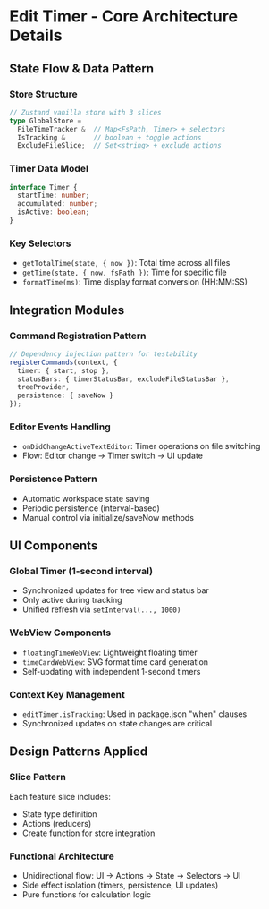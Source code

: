 # Edit Timer - Core Architecture Details

## State Flow & Data Pattern

### Store Structure
```typescript
// Zustand vanilla store with 3 slices
type GlobalStore = 
  FileTimeTracker &  // Map<FsPath, Timer> + selectors
  IsTracking &       // boolean + toggle actions
  ExcludeFileSlice;  // Set<string> + exclude actions
```

### Timer Data Model
```typescript
interface Timer {
  startTime: number;
  accumulated: number;
  isActive: boolean;
}
```

### Key Selectors
- `getTotalTime(state, { now })`: Total time across all files
- `getTime(state, { now, fsPath })`: Time for specific file
- `formatTime(ms)`: Time display format conversion (HH:MM:SS)

## Integration Modules

### Command Registration Pattern
```typescript
// Dependency injection pattern for testability
registerCommands(context, {
  timer: { start, stop },
  statusBars: { timerStatusBar, excludeFileStatusBar },
  treeProvider,
  persistence: { saveNow }
});
```

### Editor Events Handling
- `onDidChangeActiveTextEditor`: Timer operations on file switching
- Flow: Editor change → Timer switch → UI update

### Persistence Pattern
- Automatic workspace state saving
- Periodic persistence (interval-based)
- Manual control via initialize/saveNow methods

## UI Components

### Global Timer (1-second interval)
- Synchronized updates for tree view and status bar
- Only active during tracking
- Unified refresh via `setInterval(..., 1000)`

### WebView Components
- `floatingTimeWebView`: Lightweight floating timer
- `timeCardWebView`: SVG format time card generation
- Self-updating with independent 1-second timers

### Context Key Management
- `editTimer.isTracking`: Used in package.json "when" clauses
- Synchronized updates on state changes are critical

## Design Patterns Applied

### Slice Pattern
Each feature slice includes:
- State type definition
- Actions (reducers)
- Create function for store integration

### Functional Architecture
- Unidirectional flow: UI → Actions → State → Selectors → UI
- Side effect isolation (timers, persistence, UI updates)
- Pure functions for calculation logic